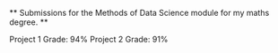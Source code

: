 ** Submissions for the Methods of Data Science module for my maths degree. **

Project 1 Grade: 94%
Project 2 Grade: 91%
